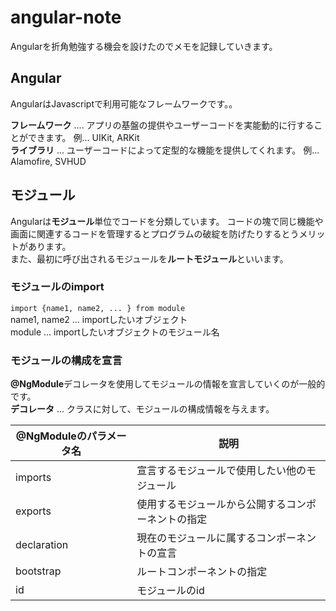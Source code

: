 # angular-note
Angularを折角勉強する機会を設けたのでメモを記録していきます。
## Angular
AngularはJavascriptで利用可能なフレームワークです。。

**フレームワーク** .... アプリの基盤の提供やユーザーコードを実能動的に行することができます。
例... UIKit, ARKit  
**ライブラリ** ... ユーザーコードによって定型的な機能を提供してくれます。
例... Alamofire, SVHUD

## モジュール
Angularは**モジュール**単位でコードを分類しています。
コードの塊で同じ機能や画面に関連するコードを管理するとプログラムの破綻を防げたりするとうメリットがあります。  
また、最初に呼び出されるモジュールを**ルートモジュール**といいます。  

### モジュールのimport
`import {name1, name2, ... } from module`  
name1, name2 ... importしたいオブジェクト  
module ... importしたいオブジェクトのモジュール名

### モジュールの構成を宣言

**@NgModule**デコレータを使用してモジュールの情報を宣言していくのが一般的です。  
**デコレータ** ... クラスに対して、モジュールの構成情報を与えます。  

|  @NgModuleのパラメータ名  |  説明  |
| --- | --- |
|  imports  |  宣言するモジュールで使用したい他のモジュール  |
|  exports  |  使用するモジュールから公開するコンポーネントの指定  |
|  declaration |  現在のモジュールに属するコンポーネントの宣言  |
|  bootstrap  |  ルートコンポーネントの指定  |
|  id  |  モジュールのid  |
